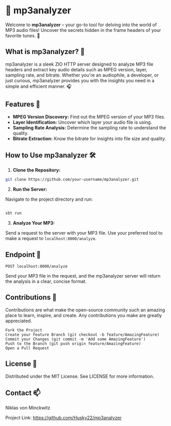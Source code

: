 # 🎵 mp3analyzer

Welcome to **mp3analyzer** – your go-to tool for delving into the world of MP3 audio files! Uncover the secrets hidden in the frame headers of your favorite tunes. 🚀

## What is mp3analyzer? 🤔

mp3analyzer is a sleek ZIO HTTP server designed to analyze MP3 file headers and extract key audio details such as MPEG version, layer, sampling rate, and bitrate. Whether you're an audiophile, a developer, or just curious, mp3analyzer provides you with the insights you need in a simple and efficient manner. 🎧

## Features 🌟

- **MPEG Version Discovery:** Find out the MPEG version of your MP3 files.
- **Layer Identification:** Uncover which layer your audio file is using.
- **Sampling Rate Analysis:** Determine the sampling rate to understand the quality.
- **Bitrate Extraction:** Know the bitrate for insights into file size and quality.

## How to Use mp3analyzer 🛠️

1. **Clone the Repository:**

```bash
git clone https://github.com/your-username/mp3analyzer.git
```

2. **Run the Server:**

Navigate to the project directory and run:

```bash

sbt run
```

3. **Analyze Your MP3:**

Send a request to the server with your MP3 file. Use your preferred tool to make a request to `localhost:8000/analyze`.

## Endpoint 📍

`POST localhost:8000/analyze`

Send your MP3 file in the request, and the mp3analyzer server will return the analysis in a clear, concise format.

## Contributions 🤝

Contributions are what make the open-source community such an amazing place to learn, inspire, and create. Any contributions you make are greatly appreciated.

    Fork the Project
    Create your Feature Branch (git checkout -b feature/AmazingFeature)
    Commit your Changes (git commit -m 'Add some AmazingFeature')
    Push to the Branch (git push origin feature/AmazingFeature)
    Open a Pull Request

## License 📜

Distributed under the MIT License. See LICENSE for more information.
## Contact 📫
Niklas von Minckwitz

Project Link: https://github.com/Husky22/mp3analyzer

